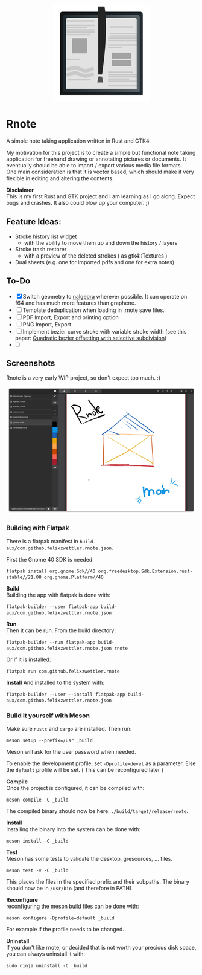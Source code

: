 
<div align="center">
<img src="resources/icons/scalable/apps/app.svg" width="256"></img>
</div>

# Rnote
A simple note taking application written in Rust and GTK4.

My motivation for this project is to create a simple but functional note taking application for freehand drawing or annotating pictures or documents. It eventually should be able to import / export various media file formats.  
One main consideration is that it is vector based, which should make it very flexible in editing and altering the contents.

**Disclaimer**  
This is my first Rust and GTK project and I am learning as I go along. Expect bugs and crashes. It also could blow up your computer. ;)

## Feature Ideas:
* Stroke history list widget
    * with the ability to move them up and down the history / layers
* Stroke trash restorer
    *  with a preview of the deleted strokes ( as gtk4::Textures )
* Dual sheets (e.g. one for imported pdfs and one for extra notes)

## To-Do
- [x] Switch geometry to [nalgebra](https://crates.io/crates/nalgebra) wherever possible. It can operate on f64 and has much more features than graphene.
- [ ] Template deduplication when loading in .rnote save files.
- [ ] PDF Import, Export and printing option
- [ ] PNG Import, Export
- [ ] Implement bezier curve stroke with variable stroke width (see this paper: [Quadratic bezier offsetting with selective subdivision](https://microbians.com/math/Gabriel_Suchowolski_Quadratic_bezier_offsetting_with_selective_subdivision.pdf))
- [ ]

## Screenshots
Rnote is a very early WIP project, so don't expect too much. :)

![2021-08-10-rnote.jpg](./resources/screenshots/main-window.png)

### Building with Flatpak
There is a flatpak manifest in `build-aux/com.github.felixzwettler.rnote.json`.

First the Gnome 40 SDK is needed:
```
flatpak install org.gnome.Sdk//40 org.freedesktop.Sdk.Extension.rust-stable//21.08 org.gnome.Platform//40
```

**Build**  
Building the app with flatpak is done with:
```
flatpak-builder --user flatpak-app build-aux/com.github.felixzwettler.rnote.json
```

**Run**  
Then it can be run.
From the build directory:
```
flatpak-builder --run flatpak-app build-aux/com.github.felixzwettler.rnote.json rnote
```

Or if it is installed:
```
flatpak run com.github.felixzwettler.rnote
```

**Install**
And installed to the system with:
```
flatpak-builder --user --install flatpak-app build-aux/com.github.felixzwettler.rnote.json
```

### Build it yourself with Meson
Make sure `rustc` and `cargo` are installed. Then run:

```
meson setup --prefix=/usr _build
```
Meson will ask for the user password when needed.

To enable the development profile, set `-Dprofile=devel` as a parameter. Else the `default` profile will be set. ( This can be reconfigured later )

**Compile**  
Once the project is configured, it can be compiled with:

```
meson compile -C _build
```

The compiled binary should now be here: `./build/target/release/rnote`.

**Install**  
Installing the binary into the system can be done with:

```
meson install -C _build
```

**Test**  
Meson has some tests to validate the desktop, gresources, ... files.
```
meson test -v -C _build
```

This places the files in the specified prefix and their subpaths. The binary should now be in `/usr/bin` (and therefore in PATH)

**Reconfigure**  
reconfiguring the meson build files can be done with:

```
meson configure -Dprofile=default _build
```

For example if the profile needs to be changed.


**Uninstall**  
If you don't like rnote, or decided that is not worth your precious disk space, you can always uninstall it with:

```
sudo ninja uninstall -C _build
```